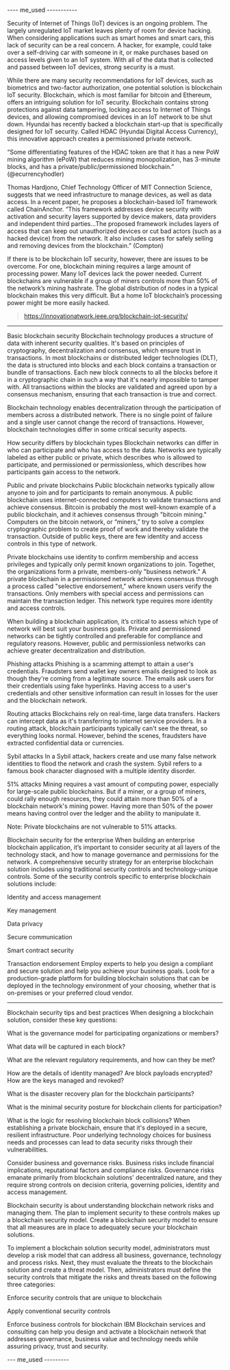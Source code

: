---- me_used -----------

Security of Internet of Things (IoT) devices is an ongoing problem. The largely unregulated IoT market leaves plenty of room for device hacking. When considering applications such as smart homes and smart cars, this lack of security can be a real concern. A hacker, for example, could take over a self-driving car with someone in it, or make purchases based on access levels given to an IoT system. With all of the data that is collected and passed between IoT devices, strong security is a must.

While there are many security recommendations for IoT devices, such as biometrics and two-factor authorization, one potential solution is blockchain IoT security. Blockchain, which is most familiar for bitcoin and Ethereum, offers an intriguing solution for IoT security. Blockchain contains strong protections against data tampering, locking access to Internet of Things devices, and allowing compromised devices in an IoT network to be shut down. Hyundai has recently backed a blockchain start-up that is specifically designed for IoT security. Called HDAC (Hyundai Digital Access Currency), this innovative approach creates a permissioned private network.

“Some differentiating features of the HDAC token are that it has a new PoW mining algorithm (ePoW) that reduces mining monopolization, has 3-minute blocks, and has a private/public/permissioned blockchain.” (@ecurrencyhodler)

Thomas Hardjono, Chief Technology Officer of MIT Connection Science, suggests that we need infrastructure to manage devices, as well as data access. In a recent paper, he proposes a blockchain-based IoT framework called ChainAnchor. “This framework addresses device security with activation and security layers supported by device makers, data providers and independent third parties…The proposed framework includes layers of access that can keep out unauthorized devices or cut bad actors (such as a hacked device) from the network. It also includes cases for safely selling and removing devices from the blockchain.” (Compton)

If there is to be blockchain IoT security, however, there are issues to be overcome. For one, blockchain mining requires a large amount of processing power. Many IoT devices lack the power needed. Current blockchains are vulnerable if a group of miners controls more than 50% of the network’s mining hashrate. The global distribution of nodes in a typical blockchain makes this very difficult. But a home IoT blockchain’s processing power might be more easily hacked.

> https://innovationatwork.ieee.org/blockchain-iot-security/

-----

Basic blockchain security
Blockchain technology produces a structure of data with inherent security qualities. It's based on principles of cryptography, decentralization and consensus, which ensure trust in transactions. In most blockchains or distributed ledger technologies (DLT), the data is structured into blocks and each block contains a transaction or bundle of transactions. Each new block connects to all the blocks before it in a cryptographic chain in such a way that it's nearly impossible to tamper with. All transactions within the blocks are validated and agreed upon by a consensus mechanism, ensuring that each transaction is true and correct.

Blockchain technology enables decentralization through the participation of members across a distributed network. There is no single point of failure and a single user cannot change the record of transactions. However, blockchain technologies differ in some critical security aspects.

How security differs by blockchain types
Blockchain networks can differ in who can participate and who has access to the data. Networks are typically labeled as either public or private, which describes who is allowed to participate, and permissioned or permissionless, which describes how participants gain access to the network.

Public and private blockchains
Public blockchain networks typically allow anyone to join and for participants to remain anonymous. A public blockchain uses internet-connected computers to validate transactions and achieve consensus. Bitcoin is probably the most well-known example of a public blockchain, and it achieves consensus through "bitcoin mining." Computers on the bitcoin network, or “miners,” try to solve a complex cryptographic problem to create proof of work and thereby validate the transaction. Outside of public keys, there are few identity and access controls in this type of network.

Private blockchains use identity to confirm membership and access privileges and typically only permit known organizations to join. Together, the organizations form a private, members-only "business network." A private blockchain in a permissioned network achieves consensus through a process called "selective endorsement," where known users verify the transactions. Only members with special access and permissions can maintain the transaction ledger. This network type requires more identity and access controls.

When building a blockchain application, it’s critical to assess which type of network will best suit your business goals. Private and permissioned networks can be tightly controlled and preferable for compliance and regulatory reasons. However, public and permissionless networks can achieve greater decentralization and distribution.

Phishing attacks
Phishing is a scamming attempt to attain a user's credentials. Fraudsters send wallet key owners emails designed to look as though they're coming from a legitimate source. The emails ask users for their credentials using fake hyperlinks. Having access to a user's credentials and other sensitive information can result in losses for the user and the blockchain network.

Routing attacks
Blockchains rely on real-time, large data transfers. Hackers can intercept data as it's transferring to internet service providers. In a routing attack, blockchain participants typically can't see the threat, so everything looks normal. However, behind the scenes, fraudsters have extracted confidential data or currencies.

Sybil attacks
In a Sybil attack, hackers create and use many false network identities to flood the network and crash the system. Sybil refers to a famous book character diagnosed with a multiple identity disorder.

51% attacks
Mining requires a vast amount of computing power, especially for large-scale public blockchains. But if a miner, or a group of miners, could rally enough resources, they could attain more than 50% of a blockchain network's mining power. Having more than 50% of the power means having control over the ledger and the ability to manipulate it.

Note: Private blockchains are not vulnerable to 51% attacks.

Blockchain security for the enterprise
When building an enterprise blockchain application, it’s important to consider security at all layers of the technology stack, and how to manage governance and permissions for the network. A comprehensive security strategy for an enterprise blockchain solution includes using traditional security controls and technology-unique controls. Some of the security controls specific to enterprise blockchain solutions include:

Identity and access management

Key management

Data privacy

Secure communication

Smart contract security

Transaction endorsement
Employ experts to help you design a compliant and secure solution and help you achieve your business goals. Look for a production-grade platform for building blockchain solutions that can be deployed in the technology environment of your choosing, whether that is on-premises or your preferred cloud vendor.

---

Blockchain security tips and best practices
When designing a blockchain solution, consider these key questions:

What is the governance model for participating organizations or members?

What data will be captured in each block?

What are the relevant regulatory requirements, and how can they be met?

How are the details of identity managed? Are block payloads encrypted? How are the keys managed and revoked?

What is the disaster recovery plan for the blockchain participants?

What is the minimal security posture for blockchain clients for participation?

What is the logic for resolving blockchain block collisions?
When establishing a private blockchain, ensure that it's deployed in a secure, resilient infrastructure. Poor underlying technology choices for business needs and processes can lead to data security risks through their vulnerabilities.

Consider business and governance risks. Business risks include financial implications, reputational factors and compliance risks. Governance risks emanate primarily from blockchain solutions' decentralized nature, and they require strong controls on decision criteria, governing policies, identity and access management.

Blockchain security is about understanding blockchain network risks and managing them. The plan to implement security to these controls makes up a blockchain security model. Create a blockchain security model to ensure that all measures are in place to adequately secure your blockchain solutions.

To implement a blockchain solution security model, administrators must develop a risk model that can address all business, governance, technology and process risks. Next, they must evaluate the threats to the blockchain solution and create a threat model. Then, administrators must define the security controls that mitigate the risks and threats based on the following three categories:

Enforce security controls that are unique to blockchain

Apply conventional security controls

Enforce business controls for blockchain
IBM Blockchain services and consulting can help you design and activate a blockchain network that addresses governance, business value and technology needs while assuring privacy, trust and security.

--- me_used ---------